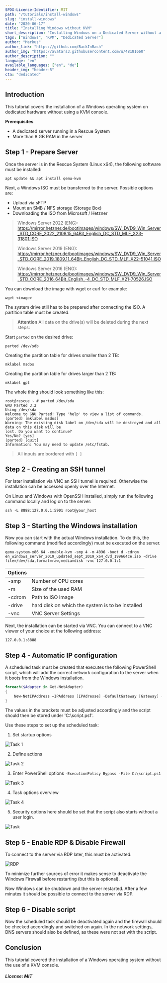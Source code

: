```yaml
---
SPDX-License-Identifier: MIT
path: "/tutorials/install-windows"
slug: "install-windows"
date: "2020-06-17"
title: "Installing Windows without KVM"
short_description: "Installing Windows on a Dedicated Server without a KVM Console"
tags: ["Windows", "KVM", "Dedicated Server"]
author: "Markus"
author_link: "https://github.com/BackInBash"
author_img: "https://avatars3.githubusercontent.com/u/48181660"
author_description: ""
language: "en"
available_languages: ["en", "de"]
header_img: "header-5"
cta: "dedicated"
---
```


## Introduction

This tutorial covers the installation of a Windows operating system on dedicated hardware without using a KVM console.

**Prerequisites**

+ A dedicated server running in a Rescue System
+ More than 8 GB RAM in the server

## Step 1 - Prepare Server

Once the server is in the Rescue System (Linux x64), the following software must be installed:

```console
apt update && apt install qemu-kvm
```

Next, a Windows ISO must be transferred to the server. Possible options are:

+ Upload via sFTP
+ Mount an SMB / NFS storage (Storage Box)
+ Downloading the ISO from Microsoft / Hetzner

> Windows Server 2022 (ENG): https://mirror.hetzner.de/bootimages/windows/SW_DVD9_Win_Server_STD_CORE_2022_2108.15_64Bit_English_DC_STD_MLF_X23-31801.ISO
>
> Windows Server 2019 (ENG): https://mirror.hetzner.de/bootimages/windows/SW_DVD9_Win_Server_STD_CORE_2019_1809.11_64Bit_English_DC_STD_MLF_X22-51041.ISO
>
> Windows Server 2016 (ENG): https://mirror.hetzner.de/bootimages/windows/SW_DVD9_Win_Server_STD_CORE_2016_64Bit_English_-4_DC_STD_MLF_X21-70526.ISO

You can download the image with wget or curl for example:
```console
wget <image>
```

The system drive still has to be prepared after connecting the ISO. A partition table must be created.

> **Attention** All data on the drive(s) will be deleted during the next steps:

Start `parted` on the desired drive:

``` console
parted /dev/sdb
```

Creating the partition table for drives smaller than 2 TB:

``` console
mklabel msdos
```

Creating the partition table for drives larger than 2 TB:

``` console
mklabel gpt
```

The whole thing should look something like this:

``` console
root@rescue ~ # parted /dev/sda
GNU Parted 3.2
Using /dev/sda
Welcome to GNU Parted! Type 'help' to view a list of commands.
(parted) [mklabel msdos]
Warning: The existing disk label on /dev/sda will be destroyed and all data on this disk will be
lost. Do you want to continue?
Yes/No? [yes]
(parted) [quit]
Information: You may need to update /etc/fstab.
```

> All inputs are bordered with `[ ]`

## Step 2 - Creating an SSH tunnel

For later installation via VNC an SSH tunnel is required. Otherwise the installation can be accessed openly over the Internet.

On Linux and Windows with OpenSSH installed, simply run the following command locally and log on to the server:

```console
ssh -L 8888:127.0.0.1:5901 root@your_host
```

## Step 3 - Starting the Windows installation

Now you can start with the actual Windows installation. To do this, the following command (modified accordingly) must be executed on the server.

```console
qemu-system-x86_64 -enable-kvm -smp 4 -m 4096 -boot d -cdrom en_windows_server_2019_updated_sept_2019_x64_dvd_199664ce.iso -drive file=/dev/sda,format=raw,media=disk -vnc 127.0.0.1:1
```

| Options | |
|---|---|
| -smp | Number of CPU cores
| -m | Size of the used RAM
| -cdrom | Path to ISO image
| -drive | hard disk on which the system is to be installed
| -vnc | VNC Server Settings

Next, the installation can be started via VNC. You can connect to a VNC viewer of your choice at the following address:

```console
127.0.0.1:8888
```

## Step 4 - Automatic IP configuration

A scheduled task must be created that executes the following PowerShell script, which will add the correct network configuration to the server when it boots from the Windows installation.

```powershell
foreach($Adapter in Get-NetAdapter)
{
    New-NetIPAddress –IPAddress [IPAdresse] -DefaultGateway [Gateway] -PrefixLength [CIDR] -InterfaceIndex $Adapter.InterfaceIndex
}
```

The values in the brackets must be adjusted accordingly and the script should then be stored under 'C:\script.ps1'.

Use these steps to set up the scheduled task:

1. Set startup options

![Task 1](images/task01.png)

2. Define actions

![Task 2](images/task02.png)

3. Enter PowerShell options `-ExecutionPolicy Bypass -File C:\script.ps1`

![Task 3](images/task03.png)

4. Task options overview

![Task 4](images/task04.png)

5. Security options here should be set that the script also starts without a user login.

![Task](images/task.png)

## Step 5 - Enable RDP & Disable Firewall

To connect to the server via RDP later, this must be activated:

![RDP](images/RDP.png)

To minimize further sources of error it makes sense to deactivate the Windows Firewall before restarting (but this is optional).

Now Windows can be shutdown and the server restarted. After a few minutes it should be possible to connect to the server via RDP.

## Step 6 - Disable script

Now the scheduled task should be deactivated again and the firewall should be checked accordingly and switched on again.
In the network settings, DNS servers should also be defined, as these were not set with the script.

## Conclusion

This tutorial covered the installation of a Windows operating system without the use of a KVM console.

##### License: MIT

<!--

Contributor's Certificate of Origin

By making a contribution to this project, I certify that:

(a) The contribution was created in whole or in part by me and I have
    the right to submit it under the license indicated in the file; or

(b) The contribution is based upon previous work that, to the best of my
    knowledge, is covered under an appropriate license and I have the
    right under that license to submit that work with modifications,
    whether created in whole or in part by me, under the same license
    (unless I am permitted to submit under a different license), as
    indicated in the file; or

(c) The contribution was provided directly to me by some other person
    who certified (a), (b) or (c) and I have not modified it.

(d) I understand and agree that this project and the contribution are
    public and that a record of the contribution (including all personal
    information I submit with it, including my sign-off) is maintained
    indefinitely and may be redistributed consistent with this project
    or the license(s) involved.

Signed-off-by: markus@omg-network.de

-->
